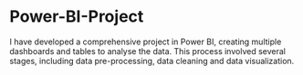 # Power-BI-Project
I have developed a comprehensive project in Power BI, creating multiple dashboards and tables to analyse the data. This process involved several stages, including data pre-processing, data cleaning and data visualization.
